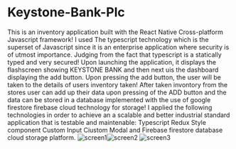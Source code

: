 # Keystone-Bank-Plc
This is an inventory application built with the React Native Cross-platform Javascript framework! I used The typescript technology which is the superset of Javascript since it is an enterprise application where security is of utmost importance. Judging from the fact that typescript is a statically typed and very secured! Upon launching the application, it displays the flashscreen showing KEYSTONE BANK  and then next uis the dashboard displaying the add button. Upon pressing the add button, the user will be taken to the details of users inventory taken! After taken invontory from the stores user can add up their data upon pressing of the ADD button and the data can be stored in a database implemented with the use of google firestore firebase cloud technology for storage!
I applied the following technologies in order to achieve an a scalable and better industrial standard application that is testable and maintenable:
Typescript
Redux
Style component
Custom  Input
Ciustom Modal and 
Firebase firestore database cloud storage platform.
![screen1](https://user-images.githubusercontent.com/78437062/231411778-d226bdad-f6b8-40b9-886d-496e5b2529e2.png)![screen2](https://user-images.githubusercontent.com/78437062/231411812-0aa4cced-4c2f-4ee4-8305-df66b8364428.png)
![screen3](https://user-images.githubusercontent.com/78437062/231411902-c457a2d0-e18a-491a-acc8-c03576d81b94.png)
